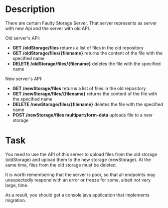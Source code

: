 # Description
There are certain Faulty Storage Server. 
That server represents as server with new Api and the server with old API.

Old server's API:
- **GET <base-url>/oldStorage/files** returns a list of files in the old repository
- **GET <base-url>/oldStorage/files/{filename}** returns the content of the file with the specified name
- **DELETE <base-url>/oldStorage/files/{filename}** deletes the file with the specified name

New server's API:
- **GET <base-url>/newStorage/files** returns a list of files in the old repository
- **GET <base-url>/newStorage/files/{filename}** returns the content of the file with the specified name
- **DELETE <base-url>/newStorage/files/{filename}** deletes the file with the specified name
- **POST <base-url>/newStorage/files multipart/form-data** uploads file to a new storage

# Task
You need to use the API of this server to upload files from the old storage (oldStorage)
and upload them to the new storage (newStorage). 
At the same time, files from the old storage must be deleted.

It is worth remembering that the server is poor, 
so that all endpoints may unexpectedly respond with an error or freeze for some, 
albeit not very large, time.

As a result, you should get a console java application that implements migration.
